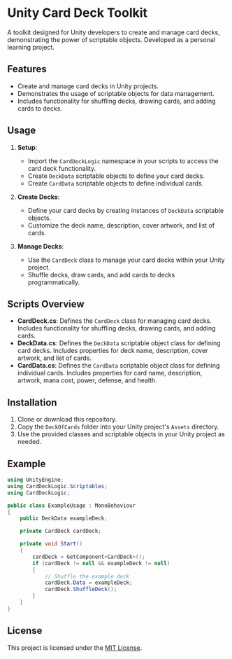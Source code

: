 # Unity Card Deck Toolkit

A toolkit designed for Unity developers to create and manage card decks, demonstrating the power of scriptable objects. Developed as a personal learning project.

## Features

- Create and manage card decks in Unity projects.
- Demonstrates the usage of scriptable objects for data management.
- Includes functionality for shuffling decks, drawing cards, and adding cards to decks.

## Usage

1. **Setup**:
   - Import the `CardDeckLogic` namespace in your scripts to access the card deck functionality.
   - Create `DeckData` scriptable objects to define your card decks.
   - Create `CardData` scriptable objects to define individual cards.

2. **Create Decks**:
   - Define your card decks by creating instances of `DeckData` scriptable objects.
   - Customize the deck name, description, cover artwork, and list of cards.

3. **Manage Decks**:
   - Use the `CardDeck` class to manage your card decks within your Unity project.
   - Shuffle decks, draw cards, and add cards to decks programmatically.

## Scripts Overview

- **CardDeck.cs**: Defines the `CardDeck` class for managing card decks. Includes functionality for shuffling decks, drawing cards, and adding cards.
- **DeckData.cs**: Defines the `DeckData` scriptable object class for defining card decks. Includes properties for deck name, description, cover artwork, and list of cards.
- **CardData.cs**: Defines the `CardData` scriptable object class for defining individual cards. Includes properties for card name, description, artwork, mana cost, power, defense, and health.

## Installation

1. Clone or download this repository.
2. Copy the `DeckOfCards` folder into your Unity project's `Assets` directory.
3. Use the provided classes and scriptable objects in your Unity project as needed.

## Example

```csharp
using UnityEngine;
using CardDeckLogic.Scriptables;
using CardDeckLogic;

public class ExampleUsage : MonoBehaviour
{
    public DeckData exampleDeck;

    private CardDeck cardDeck;

    private void Start()
    {
        cardDeck = GetComponent<CardDeck>();
        if (cardDeck != null && exampleDeck != null)
        {
            // Shuffle the example deck
            cardDeck.Data = exampleDeck;
            cardDeck.ShuffleDeck();
        }
    }
}
```

## License

This project is licensed under the [MIT License](LICENSE).
